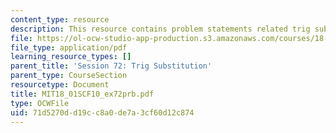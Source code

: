 ```yaml
---
content_type: resource
description: This resource contains problem statements related trig substitution.
file: https://ol-ocw-studio-app-production.s3.amazonaws.com/courses/18-01sc-single-variable-calculus-fall-2010/71d5270dd19cc8a0de7a3cf60d12c874_MIT18_01SCF10_ex72prb.pdf
file_type: application/pdf
learning_resource_types: []
parent_title: 'Session 72: Trig Substitution'
parent_type: CourseSection
resourcetype: Document
title: MIT18_01SCF10_ex72prb.pdf
type: OCWFile
uid: 71d5270d-d19c-c8a0-de7a-3cf60d12c874
---
```

